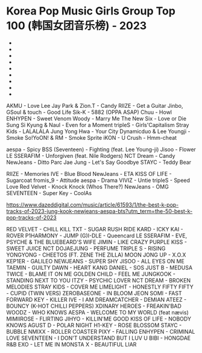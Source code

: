# Korea Pop Music Girls Group Top 100 (韩国女团音乐榜) - 2023

- 
- 
- 
- 
- 
- 
- 
- 
- 






































AKMU - Love Lee
Jay Park & Zion.T - Candy
RIIZE - Get a Guitar
Jinbo, GSoul & touch - Good Life
Sik-K - 5882 (OPPA ASAP)
Chuu - Howl
ENHYPEN - Sweet Venom
Woody - Marry Me
The New Six - Love or Die
Sung Si Kyung & Naul - Even for a Moment
tripleS - Girls'Capitalism
Stray Kids - LALALALA
Jung Yong Hwa - Your City
Dynamicduo & Lee Youngji - Smoke
So!YoON! & RM - Smoke Sprite
iKON - U
Crush - Hmm-cheat

aespa - Spicy
BSS (Seventeen) - Fighting (feat. Lee Young-ji)
Jisoo - Flower
LE SSERAFIM - Unforgiven (feat. Nile Rodgers)
NCT Dream - Candy
NewJeans - Ditto
Parc Jae Jung - Let's Say Goodbye
STAYC - Teddy Bear 


RIIZE - Memories
IVE - Blue Blood
NewJeans - ETA
KISS OF LIFE - Sugarcoat
fromis_9 - Attitude
aespa - Drama
VIVIZ - Untie
tripleS - Speed Love
Red Velvet - Knock Knock (Whos There?)
NewJeans - OMG
SEVENTEEN - Super
Key - CoolAs



https://www.dazeddigital.com/music/article/61593/1/the-best-k-pop-tracks-of-2023-jung-kook-newjeans-aespa-bts?utm_term=the-50-best-k-pop-tracks-of-2023

RED VELVET - CHILL KILL
TXT - SUGAR RUSH RIDE
KARD - ICKY
KAI - ROVER
P1HARMONY - JUMP
(G)I-DLE - Queencard
LE SSERAFIM - EVE, PSYCHE & THE BLUEBEARD'S WIFE
JIMIN - LIKE CRAZY
PURPLE KISS - SWEET JUICE
NCT DOJAEJUNG - PERFUME
TRIPLE S - RISING
YONGYONG - CHEETOS (FT. ZENE THE ZILLA)
MOON JONG UP - X.O.X
KEP1ER - GALILEO
NEWJEANS - SUPER SHY
JISOO - ALL EYES ON ME
TAEMIN - GUILTY
DAWN - HEART
KANG DANIEL - SOS
JUST B - MEDUSA
TWICE - BLAME IT ON ME
GOLDEN CHILD - FEEL ME
JUNGKOOK - STANDING NEXT TO YOU
ITZY - PSYCHIC LOVER
NCT DREAM - BROKEN MELODIES
STRAY KIDS - COVER ME
LIMELIGHT - HONESTLY
FIFTY FIFTY - CUPID (TWIN VERS)
ZEROBASEONE - IN BLOOM
JEON SOMI - FAST FORWARD
KEY - KILLER
IVE - I AM
DREAMCATCHER - DEMIAN
ATEEZ - BOUNCY (K-HOT CHILLI PEPPERS)
XDINARY HEROES - FREAKIN'BAD
WOODZ - WHO KNOWS
AESPA - WELCOME TO MY WORLD (feat nævis)
MIMIIROSE - FLIRTING
JIHYO - KILLIN'ME GOOD
KISS OF LIFE - NOBODY KNOWS
AGUST D - POLAR NIGHT
H1-KEY - ROSE BLOSSOM
STAYC - BUBBLE
NMIXX - ROLLER COASTER
PIXY - FALLING
ENHYPEN - CRIMINAL LOVE
SEVENTEEN - I DON'T UNDERSTAND BUT I LUV U
BIBI - HONGDAE R&B
EXO - LET ME IN
MONSTA X - BEAUTIFUL LIAR













